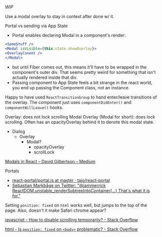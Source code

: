 _WIP_

Use a modal overlay to stay in context after done w/ it.

Portal vs sending via App State
- Portal enables declaring Modal in a component's render:
```jsx
<SomeStuff />
<Modal isVisible={this.state.showOverlay}>
<OverlayConent />
</Modal>
```
  - but until Fiber comes out, this means it'll have to be wrapped in the component's outer div. That seems pretty weird for something that isn't actually rendered inside that div.
- Passing component to App State feels a bit strange in the react world, you end up passing the Component class, not an instance.

Happy to have used `ReactTransitionGroup` to hand enter/leave transitions of the overlay. The component just uses `componentDidEnter()` and `componentWillLeave()` hooks.

Overlay: does not lock scrolling
Modal Overlay (Modal for short): does lock scrolling. Often has an opacityOverlay behind it to denote this modal state.

- Dialog
  - Overlay
    - Modal?
      - opacityOverlay
      - scrollLock

[Modals in React – David Gilbertson – Medium](https://medium.com/@david.gilbertson/modals-in-react-f6c3ff9f4701)

Portals
- [react-portal/portal.js at master · tajo/react-portal](https://github.com/tajo/react-portal/blob/master/lib/portal.js)
- [Sebastian Markbåge on Twitter: "@iammerrick ReactDOM.unstable_renderSubtreeIntoContainer(...) That's what it is for."](https://twitter.com/sebmarkbage/status/694285706827399168?lang=en)


Setting `position: fixed` on `html` works well, but jumps to the top of the page. Also, doesn't it make Safari chrome appear?

[javascript - How to disable scrolling temporarily? - Stack Overflow](http://stackoverflow.com/questions/4770025/how-to-disable-scrolling-temporarily)

[html - Is `position: fixed` on `<body>` problematic? - Stack Overflow](http://stackoverflow.com/questions/37584726/is-position-fixed-on-body-problematic)
